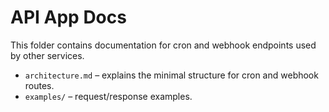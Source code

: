 # API App Docs

This folder contains documentation for cron and webhook endpoints used by other services.

- `architecture.md` – explains the minimal structure for cron and webhook routes.
- `examples/` – request/response examples.
